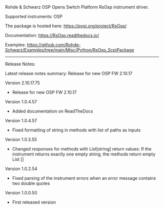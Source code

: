 Rohde & Schwarz OSP Opens Switch Platform RsOsp instrument driver.

Supported instruments: OSP

The package is hosted here: https://pypi.org/project/RsOsp/

Documentation: https://RsOsp.readthedocs.io/

Examples: https://github.com/Rohde-Schwarz/Examples/tree/main/Misc/Python/RsOsp_ScpiPackage

----------------------------------------------------------------------------------

Release Notes:

Latest release notes summary: Release for new OSP FW 2.10.17

Version 2.10.17.75

- Release for new OSP FW 2.10.17

Version 1.0.4.57

- Added documentation on ReadTheDocs

Version 1.0.4.57

- Fixed formatting of string in methods with list of paths as inputs

Version 1.0.3.55

- Changed responses for methods with List[string] return values: If the instrument returns exactly one empty string, the methods return empty List []

Version 1.0.2.54

- Fixed parsing of the instrument errors when an error message contains two double quotes

Version 1.0.0.50

- First released version